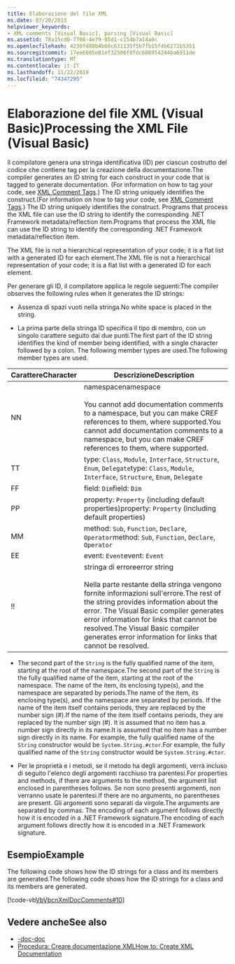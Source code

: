 ```yaml
---
title: Elaborazione del file XML
ms.date: 07/20/2015
helpviewer_keywords:
- XML comments [Visual Basic], parsing [Visual Basic]
ms.assetid: 78a15cd0-7708-4e79-85d1-c154b7a14a8c
ms.openlocfilehash: 4230fd88b4b60c631135f5b7fb15f4b6272b5351
ms.sourcegitcommit: 17ee6605e01ef32506f8fdc686954244ba6911de
ms.translationtype: MT
ms.contentlocale: it-IT
ms.lasthandoff: 11/22/2019
ms.locfileid: "74347295"
---
```

# <a name="processing-the-xml-file-visual-basic"></a><span data-ttu-id="92a5a-102">Elaborazione del file XML (Visual Basic)</span><span class="sxs-lookup"><span data-stu-id="92a5a-102">Processing the XML File (Visual Basic)</span></span>
<span data-ttu-id="92a5a-103">Il compilatore genera una stringa identificativa (ID) per ciascun costrutto del codice che contiene tag per la creazione della documentazione.</span><span class="sxs-lookup"><span data-stu-id="92a5a-103">The compiler generates an ID string for each construct in your code that is tagged to generate documentation.</span></span> <span data-ttu-id="92a5a-104">(For information on how to tag your code, see [XML Comment Tags](../../../visual-basic/language-reference/xmldoc/index.md).) The ID string uniquely identifies the construct.</span><span class="sxs-lookup"><span data-stu-id="92a5a-104">(For information on how to tag your code, see [XML Comment Tags](../../../visual-basic/language-reference/xmldoc/index.md).) The ID string uniquely identifies the construct.</span></span> <span data-ttu-id="92a5a-105">Programs that process the XML file can use the ID string to identify the corresponding .NET Framework metadata/reflection item.</span><span class="sxs-lookup"><span data-stu-id="92a5a-105">Programs that process the XML file can use the ID string to identify the corresponding .NET Framework metadata/reflection item.</span></span>  
  
 <span data-ttu-id="92a5a-106">The XML file is not a hierarchical representation of your code; it is a flat list with a generated ID for each element.</span><span class="sxs-lookup"><span data-stu-id="92a5a-106">The XML file is not a hierarchical representation of your code; it is a flat list with a generated ID for each element.</span></span>  
  
 <span data-ttu-id="92a5a-107">Per generare gli ID, il compilatore applica le regole seguenti:</span><span class="sxs-lookup"><span data-stu-id="92a5a-107">The compiler observes the following rules when it generates the ID strings:</span></span>  
  
- <span data-ttu-id="92a5a-108">Assenza di spazi vuoti nella stringa.</span><span class="sxs-lookup"><span data-stu-id="92a5a-108">No white space is placed in the string.</span></span>  
  
- <span data-ttu-id="92a5a-109">La prima parte della stringa ID specifica il tipo di membro, con un singolo carattere seguito dai due punti.</span><span class="sxs-lookup"><span data-stu-id="92a5a-109">The first part of the ID string identifies the kind of member being identified, with a single character followed by a colon.</span></span> <span data-ttu-id="92a5a-110">The following member types are used.</span><span class="sxs-lookup"><span data-stu-id="92a5a-110">The following member types are used.</span></span>  
  
|<span data-ttu-id="92a5a-111">Carattere</span><span class="sxs-lookup"><span data-stu-id="92a5a-111">Character</span></span>|<span data-ttu-id="92a5a-112">Descrizione</span><span class="sxs-lookup"><span data-stu-id="92a5a-112">Description</span></span>|  
|---|---|  
|<span data-ttu-id="92a5a-113">N</span><span class="sxs-lookup"><span data-stu-id="92a5a-113">N</span></span>|<span data-ttu-id="92a5a-114">namespace</span><span class="sxs-lookup"><span data-stu-id="92a5a-114">namespace</span></span><br /><br /> <span data-ttu-id="92a5a-115">You cannot add documentation comments to a namespace, but you can make CREF references to them, where supported.</span><span class="sxs-lookup"><span data-stu-id="92a5a-115">You cannot add documentation comments to a namespace, but you can make CREF references to them, where supported.</span></span>|  
|<span data-ttu-id="92a5a-116">T</span><span class="sxs-lookup"><span data-stu-id="92a5a-116">T</span></span>|<span data-ttu-id="92a5a-117">type: `Class`, `Module`, `Interface`, `Structure`, `Enum`, `Delegate`</span><span class="sxs-lookup"><span data-stu-id="92a5a-117">type: `Class`, `Module`, `Interface`, `Structure`, `Enum`, `Delegate`</span></span>|  
|<span data-ttu-id="92a5a-118">F</span><span class="sxs-lookup"><span data-stu-id="92a5a-118">F</span></span>|<span data-ttu-id="92a5a-119">field: `Dim`</span><span class="sxs-lookup"><span data-stu-id="92a5a-119">field: `Dim`</span></span>|  
|<span data-ttu-id="92a5a-120">P</span><span class="sxs-lookup"><span data-stu-id="92a5a-120">P</span></span>|<span data-ttu-id="92a5a-121">property: `Property` (including default properties)</span><span class="sxs-lookup"><span data-stu-id="92a5a-121">property: `Property` (including default properties)</span></span>|  
|<span data-ttu-id="92a5a-122">M</span><span class="sxs-lookup"><span data-stu-id="92a5a-122">M</span></span>|<span data-ttu-id="92a5a-123">method: `Sub`, `Function`, `Declare`, `Operator`</span><span class="sxs-lookup"><span data-stu-id="92a5a-123">method: `Sub`, `Function`, `Declare`, `Operator`</span></span>|  
|<span data-ttu-id="92a5a-124">E</span><span class="sxs-lookup"><span data-stu-id="92a5a-124">E</span></span>|<span data-ttu-id="92a5a-125">event: `Event`</span><span class="sxs-lookup"><span data-stu-id="92a5a-125">event: `Event`</span></span>|  
|<span data-ttu-id="92a5a-126">!</span><span class="sxs-lookup"><span data-stu-id="92a5a-126">!</span></span>|<span data-ttu-id="92a5a-127">stringa di errore</span><span class="sxs-lookup"><span data-stu-id="92a5a-127">error string</span></span><br /><br /> <span data-ttu-id="92a5a-128">Nella parte restante della stringa vengono fornite informazioni sull'errore.</span><span class="sxs-lookup"><span data-stu-id="92a5a-128">The rest of the string provides information about the error.</span></span> <span data-ttu-id="92a5a-129">The Visual Basic compiler generates error information for links that cannot be resolved.</span><span class="sxs-lookup"><span data-stu-id="92a5a-129">The Visual Basic compiler generates error information for links that cannot be resolved.</span></span>|  
  
- <span data-ttu-id="92a5a-130">The second part of the `String` is the fully qualified name of the item, starting at the root of the namespace.</span><span class="sxs-lookup"><span data-stu-id="92a5a-130">The second part of the `String` is the fully qualified name of the item, starting at the root of the namespace.</span></span> <span data-ttu-id="92a5a-131">The name of the item, its enclosing type(s), and the namespace are separated by periods.</span><span class="sxs-lookup"><span data-stu-id="92a5a-131">The name of the item, its enclosing type(s), and the namespace are separated by periods.</span></span> <span data-ttu-id="92a5a-132">If the name of the item itself contains periods, they are replaced by the number sign (#).</span><span class="sxs-lookup"><span data-stu-id="92a5a-132">If the name of the item itself contains periods, they are replaced by the number sign (#).</span></span> <span data-ttu-id="92a5a-133">It is assumed that no item has a number sign directly in its name.</span><span class="sxs-lookup"><span data-stu-id="92a5a-133">It is assumed that no item has a number sign directly in its name.</span></span> <span data-ttu-id="92a5a-134">For example, the fully qualified name of the `String` constructor would be `System.String.#ctor`.</span><span class="sxs-lookup"><span data-stu-id="92a5a-134">For example, the fully qualified name of the `String` constructor would be `System.String.#ctor`.</span></span>  
  
- <span data-ttu-id="92a5a-135">Per le proprietà e i metodi, se il metodo ha degli argomenti, verrà incluso di seguito l'elenco degli argomenti racchiuso tra parentesi.</span><span class="sxs-lookup"><span data-stu-id="92a5a-135">For properties and methods, if there are arguments to the method, the argument list enclosed in parentheses follows.</span></span> <span data-ttu-id="92a5a-136">Se non sono presenti argomenti, non verranno usate le parentesi.</span><span class="sxs-lookup"><span data-stu-id="92a5a-136">If there are no arguments, no parentheses are present.</span></span> <span data-ttu-id="92a5a-137">Gli argomenti sono separati da virgole.</span><span class="sxs-lookup"><span data-stu-id="92a5a-137">The arguments are separated by commas.</span></span> <span data-ttu-id="92a5a-138">The encoding of each argument follows directly how it is encoded in a .NET Framework signature.</span><span class="sxs-lookup"><span data-stu-id="92a5a-138">The encoding of each argument follows directly how it is encoded in a .NET Framework signature.</span></span>  
  
## <a name="example"></a><span data-ttu-id="92a5a-139">Esempio</span><span class="sxs-lookup"><span data-stu-id="92a5a-139">Example</span></span>  
 <span data-ttu-id="92a5a-140">The following code shows how the ID strings for a class and its members are generated.</span><span class="sxs-lookup"><span data-stu-id="92a5a-140">The following code shows how the ID strings for a class and its members are generated.</span></span>  
  
 [!code-vb[VbVbcnXmlDocComments#10](~/samples/snippets/visualbasic/VS_Snippets_VBCSharp/VbVbcnXmlDocComments/VB/Class1.vb#10)]  
  
## <a name="see-also"></a><span data-ttu-id="92a5a-141">Vedere anche</span><span class="sxs-lookup"><span data-stu-id="92a5a-141">See also</span></span>

- [<span data-ttu-id="92a5a-142">-doc</span><span class="sxs-lookup"><span data-stu-id="92a5a-142">-doc</span></span>](../../../visual-basic/reference/command-line-compiler/doc.md)
- [<span data-ttu-id="92a5a-143">Procedura: Creare documentazione XML</span><span class="sxs-lookup"><span data-stu-id="92a5a-143">How to: Create XML Documentation</span></span>](../../../visual-basic/programming-guide/program-structure/how-to-create-xml-documentation.md)

